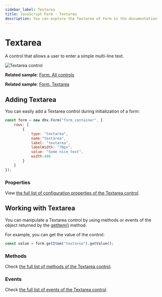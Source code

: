```yaml
---
sidebar_label: Textarea
title: JavaScript Form - Textarea 
description: You can explore the Textarea of Form in the documentation of the DHTMLX JavaScript UI library. Browse developer guides and API reference, try out code examples and live demos, and download a free 30-day evaluation version of DHTMLX Suite.
---
```


# Textarea

A control that allows a user to enter a simple multi-line text.

![Textarea control](../assets/form/form_textarea.png)

**Related sample**: [Form. All controls](https://snippet.dhtmlx.com/ikyyekxq)

**Related sample**: [Form. Textarea](https://snippet.dhtmlx.com/mt93jzrk?tag=textarea)

## Adding Textarea

You can easily add a Textarea control during initialization of a form:

~~~js
const form = new dhx.Form("form_container", {
    rows: [
		{
			type: "textarea",
            name:"textarea",
            label: "textarea",
            labelWidth: "70px",
            value: "Some nice text",
            width:400
		}
    ]
});
~~~

### Properties

View [the full list of configuration properties of the Textarea control](form/api/textarea/api_textarea_properties.md).

## Working with Textarea

You can manipulate a Textarea control by using methods or events of the object returned by the [getItem()](form/api/form_getitem_method.md) method.

For example, you can get the value of the control:

~~~js
const value = form.getItem("textarea").getValue();
~~~

### Methods

Check [the full list of methods of the Textarea control](form/api/api_overview.md#textarea-methods).

### Events

Check [the full list of events of the Textarea control](form/api/api_overview.md#textarea-events).
